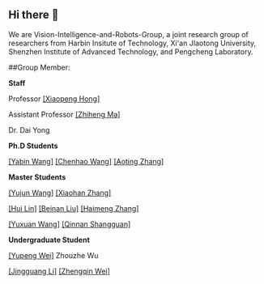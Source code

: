 ## Hi there 👋


We are Vision-Intelligence-and-Robots-Group, a joint research group of researchers from Harbin Insitute of Technology, Xi'an JIaotong University, Shenzhen Institute of Advanced Technology, and Pengcheng Laboratory.


##Group Member:

**Staff**

Professor [[Xiaopeng Hong]](http://homepage.hit.edu.cn/hongxiaopeng)

Assistant Professor [[Zhiheng Ma]](https://github.com/ZhihengCV)

Dr. Dai Yong

**Ph.D Students**

[[Yabin Wang]](https://github.com/iamwangyabin)
[[Chenhao Wang]](https://github.com/Mr-Monday)
[[Aoting Zhang]](https://github.com/aooating)


**Master Students**

[[Yujun Wang]](https://github.com/wyj1158965943)
[[Xiaohan Zhang]](https://github.com/zxxxxh)

[[Hui Lin]](https://github.com/LoraLinH)
[[Beinan Liu]](https://github.com/pinna526)
[[Haimeng Zhang]](https://github.com/infinite0522)

[[Yuxuan Wang]](https://github.com/wyx0203)
[[Qinnan Shangguan]](https://github.com/SG12QT)

**Undergraduate Student**

[[Yupeng Wei]](https://github.com/Lin-ke)
Zhouzhe Wu

[[Jingguang Li]](https://github.com/benmagnifico)
[[Zhengqin Wei]](https://github.com/ZhengQinLai)




<!--

**Here are some ideas to get you started:**

🙋‍♀️ A short introduction - what is your organization all about?
🌈 Contribution guidelines - how can the community get involved?
👩‍💻 Useful resources - where can the community find your docs? Is there anything else the community should know?
🍿 Fun facts - what does your team eat for breakfast?
🧙 Remember, you can do mighty things with the power of [Markdown](https://docs.github.com/github/writing-on-github/getting-started-with-writing-and-formatting-on-github/basic-writing-and-formatting-syntax)
-->
